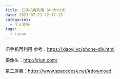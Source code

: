 ```yaml
---
title: 旧手机再利用（Android）
date: 2023-07-21 22:17:15
categories:
  - 个人爱好
tags: 
  - Linux
---
```


旧手机再利用
参考：https://xiaoyi.vc/phone-diy.html

摄像头：http://iriun.com/

第二屏幕：https://www.spacedesk.net/#download